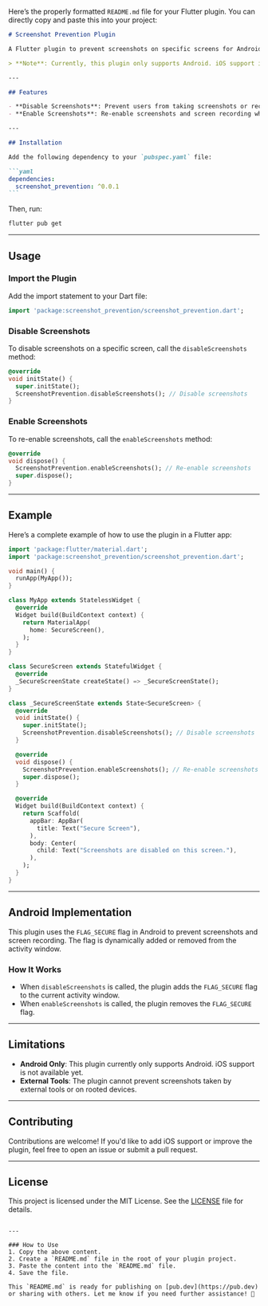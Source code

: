 Here’s the properly formatted `README.md` file for your Flutter plugin. You can directly copy and paste this into your project:

````markdown
# Screenshot Prevention Plugin

A Flutter plugin to prevent screenshots on specific screens for Android. This plugin allows you to disable and enable screenshots dynamically in your Flutter app.

> **Note**: Currently, this plugin only supports Android. iOS support is not available yet.

---

## Features

- **Disable Screenshots**: Prevent users from taking screenshots or recording the screen on specific screens.
- **Enable Screenshots**: Re-enable screenshots and screen recording when needed.

---

## Installation

Add the following dependency to your `pubspec.yaml` file:

```yaml
dependencies:
  screenshot_prevention: ^0.0.1
```
````

Then, run:

```bash
flutter pub get
```

---

## Usage

### Import the Plugin

Add the import statement to your Dart file:

```dart
import 'package:screenshot_prevention/screenshot_prevention.dart';
```

### Disable Screenshots

To disable screenshots on a specific screen, call the `disableScreenshots` method:

```dart
@override
void initState() {
  super.initState();
  ScreenshotPrevention.disableScreenshots(); // Disable screenshots
}
```

### Enable Screenshots

To re-enable screenshots, call the `enableScreenshots` method:

```dart
@override
void dispose() {
  ScreenshotPrevention.enableScreenshots(); // Re-enable screenshots
  super.dispose();
}
```

---

## Example

Here’s a complete example of how to use the plugin in a Flutter app:

```dart
import 'package:flutter/material.dart';
import 'package:screenshot_prevention/screenshot_prevention.dart';

void main() {
  runApp(MyApp());
}

class MyApp extends StatelessWidget {
  @override
  Widget build(BuildContext context) {
    return MaterialApp(
      home: SecureScreen(),
    );
  }
}

class SecureScreen extends StatefulWidget {
  @override
  _SecureScreenState createState() => _SecureScreenState();
}

class _SecureScreenState extends State<SecureScreen> {
  @override
  void initState() {
    super.initState();
    ScreenshotPrevention.disableScreenshots(); // Disable screenshots
  }

  @override
  void dispose() {
    ScreenshotPrevention.enableScreenshots(); // Re-enable screenshots
    super.dispose();
  }

  @override
  Widget build(BuildContext context) {
    return Scaffold(
      appBar: AppBar(
        title: Text("Secure Screen"),
      ),
      body: Center(
        child: Text("Screenshots are disabled on this screen."),
      ),
    );
  }
}
```

---

## Android Implementation

This plugin uses the `FLAG_SECURE` flag in Android to prevent screenshots and screen recording. The flag is dynamically added or removed from the activity window.

### How It Works

- When `disableScreenshots` is called, the plugin adds the `FLAG_SECURE` flag to the current activity window.
- When `enableScreenshots` is called, the plugin removes the `FLAG_SECURE` flag.

---

## Limitations

- **Android Only**: This plugin currently only supports Android. iOS support is not available yet.
- **External Tools**: The plugin cannot prevent screenshots taken by external tools or on rooted devices.

---

## Contributing

Contributions are welcome! If you'd like to add iOS support or improve the plugin, feel free to open an issue or submit a pull request.

---

## License

This project is licensed under the MIT License. See the [LICENSE](LICENSE) file for details.

```

---

### How to Use
1. Copy the above content.
2. Create a `README.md` file in the root of your plugin project.
3. Paste the content into the `README.md` file.
4. Save the file.

This `README.md` is ready for publishing on [pub.dev](https://pub.dev) or sharing with others. Let me know if you need further assistance! 🚀
```
